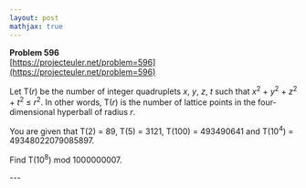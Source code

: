 ```yaml
---
layout: post
mathjax: true
---
```

**Problem 596**  
[https://projecteuler.net/problem=596](https://projecteuler.net/problem=596)

<p>Let T(<var>r</var>) be the number of integer quadruplets <var>x</var>, <var>y</var>, <var>z</var>, <var>t</var> such that <var>x</var><sup>2</sup> + <var>y</var><sup>2</sup> + <var>z</var><sup>2</sup> + <var>t</var><sup>2</sup> ≤ <var>r</var><sup>2</sup>. In other words, T(<var>r</var>) is the number of lattice points in the four-dimensional hyperball of radius <var>r</var>.</p>

<p>You are given that T(2) = 89, T(5) = 3121, T(100) = 493490641 and T(10<sup>4</sup>) = 49348022079085897.</p>

<p>Find T(10<sup>8</sup>) mod 1000000007.</p>
---

